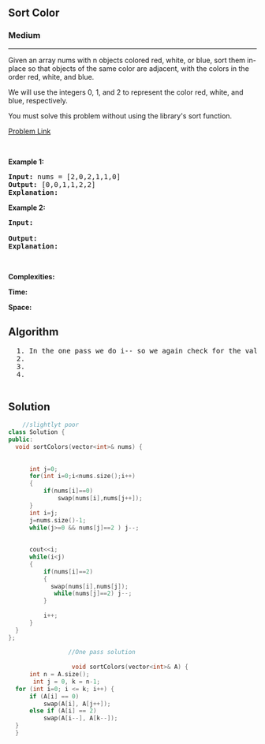 <h2>Sort Color</h2>
<h3>Medium</h3><hr>
<div><p>
  
Given an array nums with n objects colored red, white, or blue, sort them in-place so that objects of the same color are adjacent, with the colors in the order red, white, and blue.

We will use the integers 0, 1, and 2 to represent the color red, white, and blue, respectively.

You must solve this problem without using the library's sort function.
 
</p>


[Problem Link](https://leetcode.com/problems/sort-colors/)

<p>&nbsp;</p>
<p><strong>Example 1:</strong></p>

      
 
<pre><strong>Input:</strong> nums = [2,0,2,1,1,0]
<strong>Output:</strong> [0,0,1,1,2,2]
<strong>Explanation:</strong> 
</pre>

<p><strong>Example 2:</strong></p>

<pre><strong>Input:</strong> 
     
<strong>Output:</strong> 
<strong>Explanation:</strong> 
</pre>

<p>&nbsp;</p>
<p><strong>Complexities:</strong></p>
<strong>Time:</strong> 
  
<strong>Space:</strong> 
  <h2> Algorithm </h2>
 <pre>
  1. In the one pass we do i-- so we again check for the value this is swaped the new value on i index
  2.
  3. 
  4. 
  </pre>
  <h2> Solution </h2>
  
  ``` c++ 
      //slightlyt poor
 class Solution {
public:
    void sortColors(vector<int>& nums) {
        
        
        int j=0;
        for(int i=0;i<nums.size();i++)
        {
            if(nums[i]==0)
                swap(nums[i],nums[j++]);
        }
        int i=j;
        j=nums.size()-1;
        while(j>=0 && nums[j]==2 ) j--;
        
        
        cout<<i;
        while(i<j)
        {
            if(nums[i]==2)
            {
              swap(nums[i],nums[j]);  
               while(nums[j]==2) j--;  
            }
                
            i++;
        }
    }
};
                   
                   //One pass solution 
                   
                    void sortColors(vector<int>& A) {
        int n = A.size();
         int j = 0, k = n-1;
    for (int i=0; i <= k; i++) {
        if (A[i] == 0)
            swap(A[i], A[j++]);
        else if (A[i] == 2)
            swap(A[i--], A[k--]);
    }
    }
  ```
</div>

